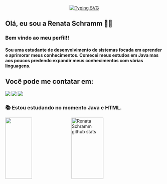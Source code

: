<div align = "center">
<a href="https://git.io/typing-svg"><img src="https://readme-typing-svg.herokuapp.com?font=Fira+Code&weight=600&pause=1000&color=F73131&background=FFFFFF00&width=435&height=53&lines=welcome+to+my+profile!+;My+name+is+Renata+Schramm" alt="Typing SVG" /></a>
</div>

## Olá, eu sou a Renata Schramm 👋🤍
### Bem vindo ao meu perfil!!
#### Sou uma estudante de desenvolvimento de sistemas focada em aprender e aprimorar meus conhecimentos. Comecei meus estudos em Java mas aos poucos predendo expandir meus conhecimentos com várias linguagens.
## Você pode me contatar em:

<div>
  <a href="https://www.linkedin.com/in/renata-schramm-9261b5226" target="_blank"><img src="https://img.shields.io/badge/LinkedIn-0077B5?style=for-the-badge&logo=linkedin&logoColor=white" target"_blank"></a>
  <a href = "mailto:renataschramm113474@gmail.com"><img src="https://img.shields.io/badge/Gmail-D14836?style=for-the-badge&logo=gmail&logoColor=white" target="_blank"></a>
  <a href="https://www.instagram.com/renataschram/" target="_blank"><img src="https://img.shields.io/badge/Instagram-E4405F?style=for-the-badge&logo=instagram&logoColor=white" target"_blank"></a>
  </div>

 ### 📚 Estou estudando no momento Java e HTML.
  

<div>  
 
  <img width="41%" height="195px" src="https://github-readme-stats.vercel.app/api/top-langs/?username=RenataSch&layout=compact&hide_border=true&title_color=dc143c&text_color=000000000000&bg_color=ffc6d1" />
   <img width="45%" height="195px" src="https://github-readme-stats.vercel.app/api?username=RenataSch&show_icons=true&count_private=true&hide_border=true&title_color=ffffff&icon_color=01C231&text_color=f6f5f4&bg_color=0d1117" alt="Renata Schramm github stats" /> 
   </div>



<!--
**RenataSch/RenataSch** is a ✨ _special_ ✨ repository because its `README.md` (this file) appears on your GitHub profile.

Here are some ideas to get you started:

- 🔭 I’m currently working on ...
- 🌱 I’m currently learning ...
- 👯 I’m looking to collaborate on ...
- 🤔 I’m looking for help with ...
- 💬 Ask me about ...
- 📫 How to reach me: ...
- 😄 Pronouns: ...
- ⚡ Fun fact: ...
-->
